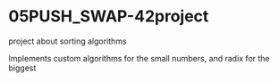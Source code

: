 # 05PUSH_SWAP-42project
project about sorting algorithms

Implements custom algorithms for the small numbers, and radix for the biggest
